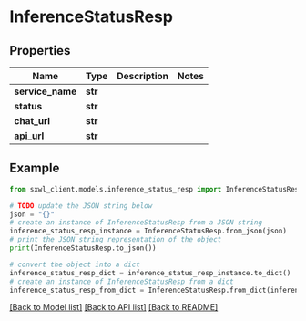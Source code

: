 # InferenceStatusResp


## Properties

Name | Type | Description | Notes
------------ | ------------- | ------------- | -------------
**service_name** | **str** |  | 
**status** | **str** |  | 
**chat_url** | **str** |  | 
**api_url** | **str** |  | 

## Example

```python
from sxwl_client.models.inference_status_resp import InferenceStatusResp

# TODO update the JSON string below
json = "{}"
# create an instance of InferenceStatusResp from a JSON string
inference_status_resp_instance = InferenceStatusResp.from_json(json)
# print the JSON string representation of the object
print(InferenceStatusResp.to_json())

# convert the object into a dict
inference_status_resp_dict = inference_status_resp_instance.to_dict()
# create an instance of InferenceStatusResp from a dict
inference_status_resp_from_dict = InferenceStatusResp.from_dict(inference_status_resp_dict)
```
[[Back to Model list]](../README.md#documentation-for-models) [[Back to API list]](../README.md#documentation-for-api-endpoints) [[Back to README]](../README.md)


